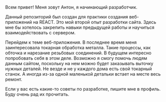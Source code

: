 Всем привет! Меня зовут Антон, я начинающий разработчик. 

Данный репозиторий был создан для практики создания веб-приложений на REACT. 
Это мой второй опыт разработки сайта. Здесь мне бы хотелось закрепить навыки предыдущей работы и научиться взаимодействовать с сервером.

Перейдем к теме веб-приложения.
В последнее время меня заинтересовала токарная обработка металла. Такие процессы, как обточка и нарезание резьбовых соединений.
В будущем интересно попробовать себя в этом деле. Возможно я смогу помочь людям данным сайтом, поскольку на нем можно будет заказывать выточку нужных деталей.
Не везде и не у каждого дома есть свой токарный станок. А иногда из-за одной маленькой детальки встает на месте весь ремонт.

Если у вас есть какие-то советы по разработке, пишите мне в профиль. Буду очень рад их прочитать.

